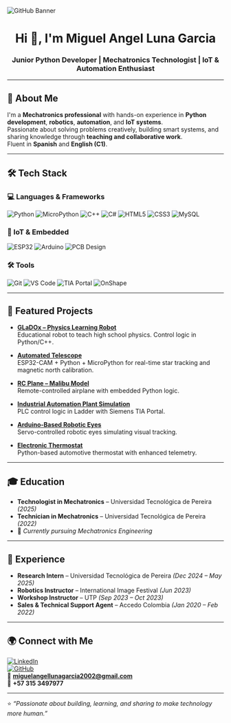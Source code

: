 <!-- Banner -->
![GitHub Banner](https://i.imgur.com/zCLOQxG.png) <!-- Aquí puedes poner tu banner personalizado -->

<h1 align="center">Hi 👋, I'm Miguel Angel Luna Garcia</h1>
<h3 align="center">Junior Python Developer | Mechatronics Technologist | IoT & Automation Enthusiast</h3>

---

## 🚀 About Me

I'm a **Mechatronics professional** with hands-on experience in **Python development**, **robotics**, **automation**, and **IoT systems**.  
Passionate about solving problems creatively, building smart systems, and sharing knowledge through **teaching and collaborative work**.  
Fluent in **Spanish** and **English (C1)**.

---

## 🛠 Tech Stack

### 💻 Languages & Frameworks
![Python](https://img.shields.io/badge/Python-3776AB?style=for-the-badge&logo=python&logoColor=white)
![MicroPython](https://img.shields.io/badge/MicroPython-2B2728?style=for-the-badge&logo=micropython&logoColor=white)
![C++](https://img.shields.io/badge/C++-00599C?style=for-the-badge&logo=cplusplus&logoColor=white)
![C#](https://img.shields.io/badge/C%23-239120?style=for-the-badge&logo=c-sharp&logoColor=white)
![HTML5](https://img.shields.io/badge/HTML5-E34F26?style=for-the-badge&logo=html5&logoColor=white)
![CSS3](https://img.shields.io/badge/CSS3-1572B6?style=for-the-badge&logo=css3&logoColor=white)
![MySQL](https://img.shields.io/badge/MySQL-005C84?style=for-the-badge&logo=mysql&logoColor=white)

### 🔌 IoT & Embedded
![ESP32](https://img.shields.io/badge/ESP32-000000?style=for-the-badge&logo=espressif&logoColor=white)
![Arduino](https://img.shields.io/badge/Arduino-00979D?style=for-the-badge&logo=arduino&logoColor=white)
![PCB Design](https://img.shields.io/badge/PCB%20Design-009241?style=for-the-badge&logo=altiumdesigner&logoColor=white)

### 🛠 Tools
![Git](https://img.shields.io/badge/Git-F05032?style=for-the-badge&logo=git&logoColor=white)
![VS Code](https://img.shields.io/badge/VS%20Code-0078d7?style=for-the-badge&logo=visualstudiocode&logoColor=white)
![TIA Portal](https://img.shields.io/badge/TIA%20Portal-0078D4?style=for-the-badge&logo=siemens&logoColor=white)
![OnShape](https://img.shields.io/badge/OnShape-003BFF?style=for-the-badge&logo=onshape&logoColor=white)

---

## 📂 Featured Projects

- **[GLaDOx – Physics Learning Robot](#)**  
  Educational robot to teach high school physics. Control logic in Python/C++.

- **[Automated Telescope](#)**  
  ESP32-CAM + Python + MicroPython for real-time star tracking and magnetic north calibration.

- **[RC Plane – Malibu Model](#)**  
  Remote-controlled airplane with embedded Python logic.

- **[Industrial Automation Plant Simulation](#)**  
  PLC control logic in Ladder with Siemens TIA Portal.

- **[Arduino-Based Robotic Eyes](#)**  
  Servo-controlled robotic eyes simulating visual tracking.

- **[Electronic Thermostat](#)**  
  Python-based automotive thermostat with enhanced telemetry.

---

## 🎓 Education

- **Technologist in Mechatronics** – Universidad Tecnológica de Pereira *(2025)*  
- **Technician in Mechatronics** – Universidad Tecnológica de Pereira *(2022)*  
- 🎯 *Currently pursuing Mechatronics Engineering*

---

## 💼 Experience

- **Research Intern** – Universidad Tecnológica de Pereira *(Dec 2024 – May 2025)*  
- **Robotics Instructor** – International Image Festival *(Jun 2023)*  
- **Workshop Instructor** – UTP *(Sep 2023 – Oct 2023)*  
- **Sales & Technical Support Agent** – Accedo Colombia *(Jan 2020 – Feb 2022)*  

---

## 🌍 Connect with Me

[![LinkedIn](https://img.shields.io/badge/LinkedIn-0A66C2?style=for-the-badge&logo=linkedin&logoColor=white)](https://linkedin.com/in/)  
[![GitHub](https://img.shields.io/badge/GitHub-000000?style=for-the-badge&logo=github&logoColor=white)](https://github.com/)  
📧 **miguelangellunagarcia2002@gmail.com**  
📱 **+57 315 3497977**

---

⭐ _“Passionate about building, learning, and sharing to make technology more human.”_
